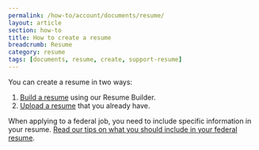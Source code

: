 ```yaml
---
permalink: /how-to/account/documents/resume/
layout: article
section: how-to
title: How to create a resume
breadcrumb: Resume
category: resume
tags: [documents, resume, create, support-resume]
---
```


You can create a resume in two ways:

1. [Build a resume](build/) using our Resume Builder.
2. [Upload a resume](upload/) that you already have.

When applying to a federal job, you need to include specific information in your resume. [Read our tips on what you should include in your federal resume](../../../../faq/application/documents/resume/what-to-include/).

